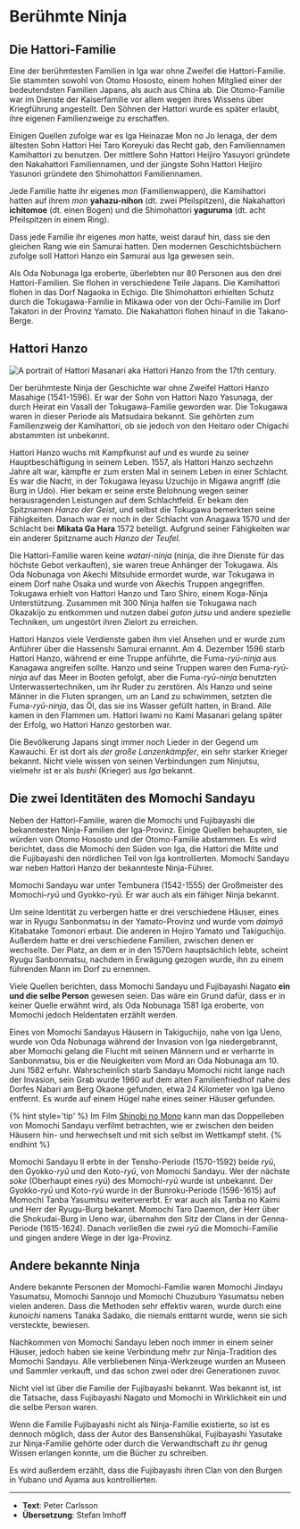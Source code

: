 # Berühmte Ninja


## Die Hattori-Familie

Eine der berühmtesten Familien in Iga war ohne Zweifel die Hattori-Familie. Sie stammten sowohl von Otomo Hososto, einem hohen Mitglied einer der bedeutendsten Familien Japans, als auch aus China ab. Die Otomo-Familie war im Dienste der Kaiserfamilie vor allem wegen ihres Wissens über Kriegführung angestellt. Den Söhnen der Hattori wurde es später erlaubt, ihre eigenen Familienzweige zu erschaffen.

Einigen Quellen zufolge war es Iga Heinazae Mon no Jo Ienaga, der dem ältesten Sohn Hattori Hei Taro Koreyuki das Recht gab, den Familiennamen Kamihattori zu benutzen. Der mittlere Sohn Hattori Heijiro Yasuyori gründete den Nakahattori Familiennamen, und der jüngste Sohn Hattori Heijiro Yasunori gründete den Shimohattori Familiennamen.

Jede Familie hatte ihr eigenes *mon* (Familienwappen), die Kamihattori hatten auf ihrem *mon* **yahazu-nihon** (dt. zwei Pfeilspitzen), die Nakahattori **ichitomoe** (dt. einen Bogen) und die Shimohattori **yaguruma** (dt. acht Pfeilspitzen in einem Ring).

Dass jede Familie ihr eigenes *mon* hatte, weist darauf hin, dass sie den gleichen Rang wie ein Samurai hatten. Den modernen Geschichtsbüchern zufolge soll Hattori Hanzo ein Samurai aus Iga gewesen sein.

Als Oda Nobunaga Iga eroberte, überlebten nur 80 Personen aus den drei Hattori-Familien. Sie flohen in verschiedene Teile Japans. Die Kamihattori flohen in das Dorf Nagaoka in Echigo. Die Shimohattori erhielten Schutz durch die Tokugawa-Familie in Mikawa oder von der Ochi-Familie im Dorf Takatori in der Provinz Yamato. Die Nakahattori flohen hinauf in die Takano-Berge.


## Hattori Hanzo

![A portrait of Hattori Masanari aka Hattori Hanzo from the 17th century.](/images/hattori-hanzo.jpg "Hattori Hanzo")

Der berühmteste Ninja der Geschichte war ohne Zweifel Hattori Hanzo Masahige (1541-1596). Er war der Sohn von Hattori Nazo Yasunaga, der durch Heirat ein Vasall der Tokugawa-Familie geworden war. Die Tokugawa waren in dieser Periode als Matsudaira bekannt. Sie gehörten zum Familienzweig der Kamihattori, ob sie jedoch von den Heitaro oder Chigachi abstammten ist unbekannt.

Hattori Hanzo wuchs mit Kampfkunst auf und es wurde zu seiner Hauptbeschäftigung in seinem Leben. 1557, als Hattori Hanzo sechzehn Jahre alt war, kämpfte er zum ersten Mal in seinem Leben in einer Schlacht. Es war die Nacht, in der Tokugawa Ieyasu Uzuchijo in Migawa angriff (die Burg in Udo). Hier bekam er seine erste Belohnung wegen seiner herausragenden Leistungen auf dem Schlachtfeld. Er bekam den Spitznamen *Hanzo der Geist*, und selbst die Tokugawa bemerkten seine Fähigkeiten. Danach war er noch in der Schlacht von Anagawa 1570 und der Schlacht bei **Mikata Ga Hara** 1572 beteiligt. Aufgrund seiner Fähigkeiten war ein anderer Spitzname auch *Hanzo der Teufel*.

Die Hattori-Familie waren keine *watari-ninja* (ninja, die ihre Dienste für das höchste Gebot verkauften), sie waren treue Anhänger der Tokugawa. Als Oda Nobunaga von Akechi Mitsuhide ermordet wurde, war Tokugawa in einem Dorf nahe Osaka und wurde von Akechis Truppen angegriffen. Tokugawa erhielt von Hattori Hanzo und Taro Shiro, einem Koga-Ninja Unterstützung. Zusammen mit 300 Ninja halfen sie Tokugawa nach Okazakijo zu entkommen und nutzen dabei *goton jutsu* und andere spezielle Techniken, um ungestört ihren Zielort zu erreichen.

Hattori Hanzos viele Verdienste gaben ihm viel Ansehen und er wurde zum Anführer über die Hassenshi Samurai ernannt. Am 4. Dezember 1596 starb Hattori Hanzo, während er eine Truppe anführte, die Fuma-*ryū-ninja* aus Kanagawa angreifen sollte. Hanzo und seine Truppen waren den Fuma-*ryū-ninja* auf das Meer in Booten gefolgt, aber die Fuma-*ryū-ninja* benutzten Unterwassertechniken, um ihr Ruder zu zerstören. Als Hanzo und seine Männer in die Fluten sprangen, um an Land zu schwimmen, setzten die Fuma-*ryū-ninja*, das Öl, das sie ins Wasser gefüllt hatten, in Brand. Alle kamen in den Flammen um. Hattori Iwami no Kami Masanari gelang später der Erfolg, wo Hattori Hanzo gestorben war.

Die Bevölkerung Japans singt immer noch Lieder in der Gegend um Kawauchi. Er ist dort als *der große Lanzenkämpfer*, ein sehr starker Krieger bekannt. Nicht viele wissen von seinen Verbindungen zum Ninjutsu, vielmehr ist er als *bushi* (Krieger) aus *Iga* bekannt.


## Die zwei Identitäten des Momochi Sandayu

Neben der Hattori-Familie, waren die Momochi und Fujibayashi die bekanntesten Ninja-Familien der Iga-Provinz. Einige Quellen behaupten, sie würden von Otomo Hososto und der Otomo-Familie abstammen. Es wird berichtet, dass die Momochi den Süden von Iga, die Hattori die Mitte und die Fujibayashi den nördlichen Teil von Iga kontrollierten. Momochi Sandayu war neben Hattori Hanzo der bekannteste Ninja-Führer.

Momochi Sandayu war unter Tembunera (1542-1555) der Großmeister des Momochi-*ryū* und Gyokko-*ryū*. Er war auch als ein fähiger Ninja bekannt.

Um seine Identität zu verbergen hatte er drei verschiedene Häuser, eines war in Ryugu Sanbonmatsu in der Yamato-Provinz und wurde vom *daimyō* Kitabatake Tomonori erbaut. Die anderen in Hojiro Yamato und Takiguchijo. Außerdem hatte er drei verschiedene Familien, zwischen denen er wechselte. Der Platz, an dem er in den 1570ern hauptsächlich lebte, scheint Ryugu Sanbonmatsu, nachdem in Erwägung gezogen wurde, ihn zu einem führenden Mann im Dorf zu ernennen.

Viele Quellen berichten, dass Momochi Sandayu und Fujibayashi Nagato **ein und die selbe Person** gewesen seien. Das wäre ein Grund dafür, dass er in keiner Quelle erwähnt wird, als Oda Nobunaga 1581 Iga eroberte, von Momochi jedoch Heldentaten erzählt werden.

Eines von Momochi Sandayus Häusern in Takiguchijo, nahe von Iga Ueno, wurde von Oda Nobunaga während der Invasion von Iga niedergebrannt, aber Momochi gelang die Flucht mit seinen Männern und er verharrte in Sanbonmatsu, bis er die Neuigkeiten vom Mord an Oda Nobunaga am 10. Juni 1582 erfuhr. Wahrscheinlich starb Sandayu Momochi nicht lange nach der Invasion, sein Grab wurde 1960 auf dem alten Familienfriedhof nahe des Dorfes Nabari am Berg Okaone gefunden, etwa 24 Kilometer von Iga Ueno entfernt. Es wurde auf einem Hügel nahe eines seiner Häuser gefunden.

{% hint style='tip' %}
Im Film [Shinobi no Mono](http://www.imdb.com/title/tt0164882/) kann man das Doppelleben von Momochi Sandayu verfilmt betrachten, wie er zwischen den beiden Häusern hin- und herwechselt und mit sich selbst im Wettkampf steht.
{% endhint %}

Momochi Sandayu II erbte in der Tensho-Periode (1570-1592) beide *ryū*, den Gyokko-*ryū* und den Koto-*ryū*, von Momochi Sandayu. Wer der nächste *soke* (Oberhaupt eines *ryū*) des Momochi-*ryū* wurde ist unbekannt. Der Gyokko-*ryū* und Koto-*ryū* wurde in der Bunroku-Periode (1596-1615) auf Momochi Tanba Yasumitsu weitervererbt. Er war auch als Tanba no Kaimi und Herr der Ryugu-Burg bekannt. Momochi Taro Daemon, der Herr über die Shokudai-Burg in Ueno war, übernahm den Sitz der Clans in der Genna-Periode (1615-1624). Danach verließen die zwei *ryū* die Momochi-Familie und gingen andere Wege in der Iga-Provinz.

## Andere bekannte Ninja

Andere bekannte Personen der Momochi-Familie waren Momochi Jindayu Yasumatsu, Momochi Sannojo und Momochi Chuzuburo Yasumatsu neben vielen anderen. Dass die Methoden sehr effektiv waren, wurde durch eine *kunoichi* namens Tanaka Sadako, die niemals enttarnt wurde, wenn sie sich versteckte, bewiesen.

Nachkommen von Momochi Sandayu leben noch immer in einem seiner Häuser, jedoch haben sie keine Verbindung mehr zur Ninja-Tradition des Momochi Sandayu. Alle verbliebenen Ninja-Werkzeuge wurden an Museen und Sammler verkauft, und das schon zwei oder drei Generationen zuvor.

Nicht viel ist über die Familie der Fujibayashi bekannt. Was bekannt ist, ist die Tatsache, dass Fujibayashi Nagato und Momochi in Wirklichkeit ein und die selbe Person waren.

Wenn die Familie Fujibayashi nicht als Ninja-Familie existierte, so ist es dennoch möglich, dass der Autor des Bansenshūkai, Fujibayashi Yasutake zur Ninja-Familie gehörte oder durch die Verwandtschaft zu ihr genug Wissen erlangen konnte, um die Bücher zu schreiben.

Es wird außerdem erzählt, dass die Fujibayashi ihren Clan von den Burgen in Yubano und Ayama aus kontrollierten.

---

- **Text**: Peter Carlsson
- **Übersetzung**: Stefan Imhoff
